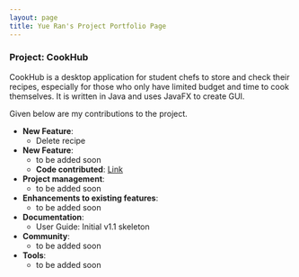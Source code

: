 ```yaml
---
layout: page
title: Yue Ran's Project Portfolio Page
---
```


### Project: CookHub

CookHub is a desktop application for student chefs to store and check their recipes, especially for those who only have limited budget and time to cook themselves.
It is written in Java and uses JavaFX to create GUI.

Given below are my contributions to the project.

* **New Feature**: 
  * Delete recipe
* **New Feature**: 
  * to be added soon
  * **Code contributed**: [Link]()
* **Project management**:
  * to be added soon
* **Enhancements to existing features**: 
  * to be added soon
* **Documentation**:
  * User Guide: Initial v1.1 skeleton
* **Community**:
  * to be added soon
* **Tools**:
  * to be added soon
